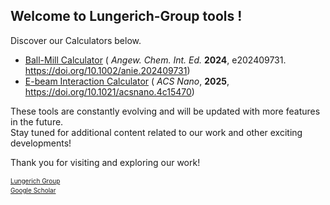 ## Welcome to Lungerich-Group tools !
Discover our Calculators below.
<br>

- <a target="blank" href="https://lungerich-group.github.io/Ball-mill-calculator">Ball-Mill Calculator</a>
(<em> Angew. Chem. Int. Ed.</em> <strong>2024</strong>, e202409731. <a target="blank" href="https://doi.org/10.1002/anie.202409731">https://doi.org/10.1002/anie.202409731</a>)
- <a target="blank" href="https://jongseong94.github.io/E-beam-interaction-calculator">E-beam Interaction Calculator</a>
(<em> ACS Nano</em>, <strong>2025</strong>, <a target="blank" href="https://doi.org/10.1021/acsnano.4c15470">https://doi.org/10.1021/acsnano.4c15470</a>)

These tools are constantly evolving and will be updated with more features in the future.<br>
Stay tuned for additional content related to our work and other exciting developments!

Thank you for visiting and exploring our work!<br>

<p style="font-size: 10px; margin-top: 10px; line-height: 1.5;">
<a target="blank" href="https://www.lungerichlab.com/">Lungerich Group</a><br>
<a target="blank" href="https://scholar.google.com/citations?user=SqZM0A4AAAAJ&amp;hl=de">Google Scholar</a>
</p>


